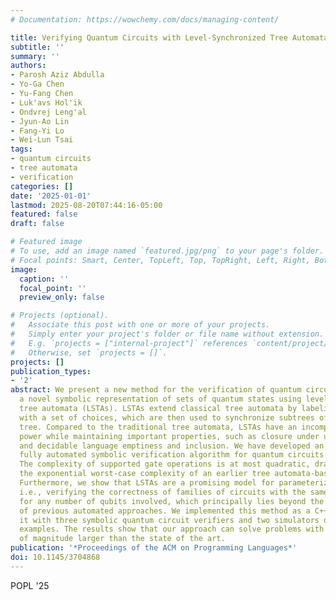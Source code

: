 ```yaml
---
# Documentation: https://wowchemy.com/docs/managing-content/

title: Verifying Quantum Circuits with Level-Synchronized Tree Automata
subtitle: ''
summary: ''
authors:
- Parosh Aziz Abdulla
- Yo-Ga Chen
- Yu-Fang Chen
- Luk'avs Hol'ik
- Ondvrej Leng'al
- Jyun-Ao Lin
- Fang-Yi Lo
- Wei-Lun Tsai
tags:
- quantum circuits
- tree automata
- verification
categories: []
date: '2025-01-01'
lastmod: 2025-08-20T07:44:16-05:00
featured: false
draft: false

# Featured image
# To use, add an image named `featured.jpg/png` to your page's folder.
# Focal points: Smart, Center, TopLeft, Top, TopRight, Left, Right, BottomLeft, Bottom, BottomRight.
image:
  caption: ''
  focal_point: ''
  preview_only: false

# Projects (optional).
#   Associate this post with one or more of your projects.
#   Simply enter your project's folder or file name without extension.
#   E.g. `projects = ["internal-project"]` references `content/project/deep-learning/index.md`.
#   Otherwise, set `projects = []`.
projects: []
publication_types:
- '2'
abstract: We present a new method for the verification of quantum circuits based on
  a novel symbolic representation of sets of quantum states using level-synchronized
  tree automata (LSTAs). LSTAs extend classical tree automata by labeling each transition
  with a set of choices, which are then used to synchronize subtrees of an accepted
  tree. Compared to the traditional tree automata, LSTAs have an incomparable expressive
  power while maintaining important properties, such as closure under union and intersection,
  and decidable language emptiness and inclusion. We have developed an efficient and
  fully automated symbolic verification algorithm for quantum circuits based on LSTAs.
  The complexity of supported gate operations is at most quadratic, dramatically improving
  the exponential worst-case complexity of an earlier tree automata-based approach.
  Furthermore, we show that LSTAs are a promising model for parameterized verification,
  i.e., verifying the correctness of families of circuits with the same structure
  for any number of qubits involved, which principally lies beyond the capabilities
  of previous automated approaches. We implemented this method as a C++ tool and compared
  it with three symbolic quantum circuit verifiers and two simulators on several benchmark
  examples. The results show that our approach can solve problems with sizes orders
  of magnitude larger than the state of the art.
publication: '*Proceedings of the ACM on Programming Languages*'
doi: 10.1145/3704868
---
```

POPL '25